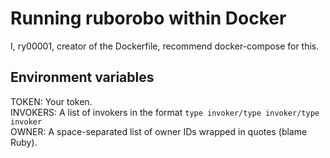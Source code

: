 # Running ruborobo within Docker
I, ry00001, creator of the Dockerfile, recommend docker-compose for this.  

## Environment variables
TOKEN: Your token.  
INVOKERS: A list of invokers in the format `type invoker/type invoker/type invoker`  
OWNER: A space-separated list of owner IDs wrapped in quotes (blame Ruby).